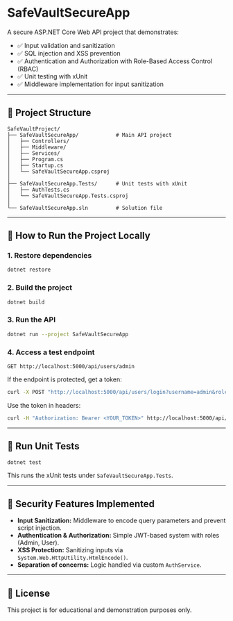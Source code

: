 # SafeVaultSecureApp

A secure ASP.NET Core Web API project that demonstrates:

- ✅ Input validation and sanitization
- ✅ SQL injection and XSS prevention
- ✅ Authentication and Authorization with Role-Based Access Control (RBAC)
- ✅ Unit testing with xUnit
- ✅ Middleware implementation for input sanitization

---

## 📁 Project Structure

```
SafeVaultProject/
├── SafeVaultSecureApp/            # Main API project
│   ├── Controllers/
│   ├── Middleware/
│   ├── Services/
│   ├── Program.cs
│   ├── Startup.cs
│   └── SafeVaultSecureApp.csproj
│
├── SafeVaultSecureApp.Tests/      # Unit tests with xUnit
│   ├── AuthTests.cs
│   └── SafeVaultSecureApp.Tests.csproj
│
└── SafeVaultSecureApp.sln         # Solution file
```

---

## 🚀 How to Run the Project Locally

### 1. Restore dependencies

```bash
dotnet restore
```

### 2. Build the project

```bash
dotnet build
```

### 3. Run the API

```bash
dotnet run --project SafeVaultSecureApp
```

### 4. Access a test endpoint

```http
GET http://localhost:5000/api/users/admin
```

If the endpoint is protected, get a token:

```bash
curl -X POST "http://localhost:5000/api/users/login?username=admin&role=Admin"
```

Use the token in headers:

```bash
curl -H "Authorization: Bearer <YOUR_TOKEN>" http://localhost:5000/api/users/admin
```

---

## 🧪 Run Unit Tests

```bash
dotnet test
```

This runs the xUnit tests under `SafeVaultSecureApp.Tests`.

---

## 🔐 Security Features Implemented

- **Input Sanitization:** Middleware to encode query parameters and prevent script injection.
- **Authentication & Authorization:** Simple JWT-based system with roles (Admin, User).
- **XSS Protection:** Sanitizing inputs via `System.Web.HttpUtility.HtmlEncode()`.
- **Separation of concerns:** Logic handled via custom `AuthService`.

---



## 📄 License

This project is for educational and demonstration purposes only.